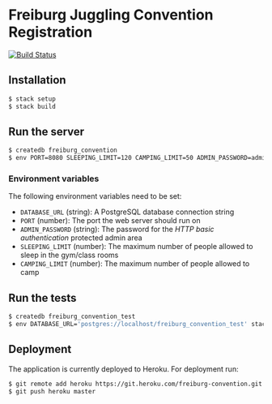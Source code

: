 # Freiburg Juggling Convention Registration

[![Build Status](https://travis-ci.org/timhabermaas/freiburg-convention.svg?branch=master)](https://travis-ci.org/timhabermaas/freiburg-convention)

## Installation

```sh
$ stack setup
$ stack build
```

## Run the server

```sh
$ createdb freiburg_convention
$ env PORT=8080 SLEEPING_LIMIT=120 CAMPING_LIMIT=50 ADMIN_PASSWORD=admin DATABASE_URL='postgres://localhost/freiburg_convention' stack exec freiburg-convention-exe
```

### Environment variables

The following environment variables need to be set:

* `DATABASE_URL` (string): A PostgreSQL database connection string
* `PORT` (number): The port the web server should run on
* `ADMIN_PASSWORD` (string): The password for the _HTTP basic authentication_ protected admin area
* `SLEEPING_LIMIT` (number): The maximum number of people allowed to sleep in the gym/class rooms
* `CAMPING_LIMIT` (number): The maximum number of people allowed to camp

## Run the tests

```sh
$ createdb freiburg_convention_test
$ env DATABASE_URL='postgres://localhost/freiburg_convention_test' stack test
```

## Deployment

The application is currently deployed to Heroku. For deployment run:

```sh
$ git remote add heroku https://git.heroku.com/freiburg-convention.git
$ git push heroku master
```
